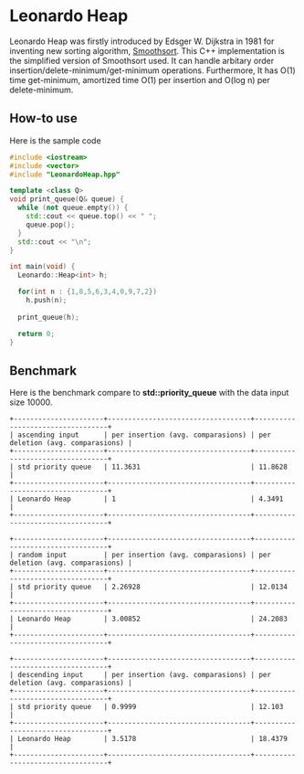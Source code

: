 # Leonardo Heap

Leonardo Heap was firstly introduced by Edsger W. Dijkstra in 1981 for inventing new sorting algorithm, [Smoothsort](https://en.wikipedia.org/wiki/Smoothsort). This C++ implementation is the simplified version of Smoothsort used. It can handle arbitary order insertion/delete-minimum/get-minimum operations. Furthermore, It has O(1) time get-minimum, amortized time O(1) per insertion and O(log n) per delete-minimum.

## How-to use

Here is the sample code

```cpp
#include <iostream>
#include <vector>
#include "LeonardoHeap.hpp"

template <class Q>
void print_queue(Q& queue) {
  while (not queue.empty()) {
    std::cout << queue.top() << " ";
    queue.pop();
  }
  std::cout << "\n";
}

int main(void) {
  Leonardo::Heap<int> h;

  for(int n : {1,8,5,6,3,4,0,9,7,2})
    h.push(n);
   
  print_queue(h);

  return 0;
}
```
## Benchmark

Here is the benchmark compare to **std::priority_queue** with the data input size 10000.

```
+----------------------+-----------------------------------+----------------------------------+
| ascending input      | per insertion (avg. comparasions) | per deletion (avg. comparasions) |
+----------------------+-----------------------------------+----------------------------------+
| std priority queue   | 11.3631                           | 11.8628                          |
+----------------------+-----------------------------------+----------------------------------+
| Leonardo Heap        | 1                                 | 4.3491                           |
+----------------------+-----------------------------------+----------------------------------+

+----------------------+-----------------------------------+----------------------------------+
| random input         | per insertion (avg. comparasions) | per deletion (avg. comparasions) |
+----------------------+-----------------------------------+----------------------------------+
| std priority queue   | 2.26928                           | 12.0134                          |
+----------------------+-----------------------------------+----------------------------------+
| Leonardo Heap        | 3.00852                           | 24.2083                          |
+----------------------+-----------------------------------+----------------------------------+

+----------------------+-----------------------------------+----------------------------------+
| descending input     | per insertion (avg. comparasions) | per deletion (avg. comparasions) |
+----------------------+-----------------------------------+----------------------------------+
| std priority queue   | 0.9999                            | 12.103                           |
+----------------------+-----------------------------------+----------------------------------+
| Leonardo Heap        | 3.5178                            | 18.4379                          |
+----------------------+-----------------------------------+----------------------------------+
```
